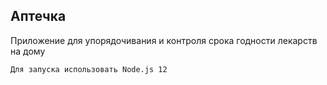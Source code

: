 ## Аптечка

Приложение для упорядочивания и контроля срока годности лекарств на дому

`Для запуска использовать Node.js 12`
